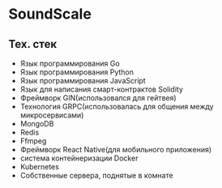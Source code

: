# SoundScale
## Тех. стек
- Язык программирования Go
- Язык программирования Python
- Язык программирования JavaScript
- Язык для написания смарт-контрактов Solidity
- Фреймворк GIN(использовался для гейтвея)
- Технология GRPC(использовалась для общения между микросервисами)
- MongoDB
- Redis
- Ffmpeg
- Фреймворк React Native(для мобильного приложения)
- система контейнеризации Docker
- Kubernetes
- Собственные сервера, поднятые в комнате
